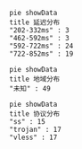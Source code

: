
```mermaid
pie showData
title 延迟分布
"202-332ms" : 3
"462-592ms" : 3
"592-722ms" : 24
"722-852ms" : 19
```
```mermaid
pie showData
title 地域分布
"未知" : 49
```
```mermaid
pie showData
title 协议分布
"ss" : 15
"trojan" : 17
"vless" : 17
```